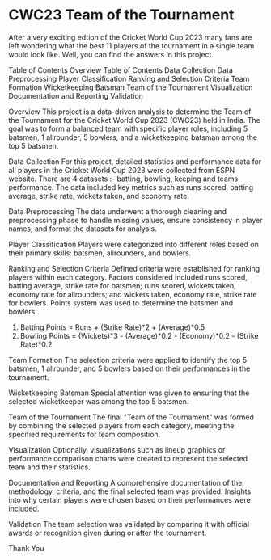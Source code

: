 # CWC23 Team of the Tournament
After a very exciting edtion of the Cricket World Cup 2023 many fans are left wondering what the best 11 players of the tournament in a single team would look like. Well, you can find the answers in this project.

Table of Contents
Overview
Table of Contents
Data Collection
Data Preprocessing
Player Classification
Ranking and Selection Criteria
Team Formation
Wicketkeeping Batsman
Team of the Tournament
Visualization
Documentation and Reporting
Validation

Overview
This project is a data-driven analysis to determine the Team of the Tournament for the Cricket World Cup 2023 (CWC23) held in India. The goal was to form a balanced team with specific player roles, including 5 batsmen, 1 allrounder, 5 bowlers, and a wicketkeeping batsman among the top 5 batsmen.

Data Collection
For this project, detailed statistics and performance data for all players in the Cricket World Cup 2023 were collected from ESPN website. There are 4 datasets :- batting, bowling, keeping and teams performance. The data included key metrics such as runs scored, batting average, strike rate, wickets taken, and economy rate.

Data Preprocessing
The data underwent a thorough cleaning and preprocessing phase to handle missing values, ensure consistency in player names, and format the datasets for analysis.

Player Classification
Players were categorized into different roles based on their primary skills: batsmen, allrounders, and bowlers.

Ranking and Selection Criteria
Defined criteria were established for ranking players within each category. Factors considered included runs scored, batting average, strike rate for batsmen; runs scored, wickets taken, economy rate for allrounders; and wickets taken, economy rate, strike rate for bowlers.
Points system was used to determine the batsmen and bowlers.
1) Batting Points = Runs + (Strike Rate)*2 + (Average)*0.5
2) Bowling Points = (Wickets)*3 - (Average)*0.2 - (Economy)*0.2 - (Strike Rate)*0.2

Team Formation
The selection criteria were applied to identify the top 5 batsmen, 1 allrounder, and 5 bowlers based on their performances in the tournament.

Wicketkeeping Batsman
Special attention was given to ensuring that the selected wicketkeeper was among the top 5 batsmen.

Team of the Tournament
The final "Team of the Tournament" was formed by combining the selected players from each category, meeting the specified requirements for team composition.

Visualization
Optionally, visualizations such as lineup graphics or performance comparison charts were created to represent the selected team and their statistics.

Documentation and Reporting
A comprehensive documentation of the methodology, criteria, and the final selected team was provided. Insights into why certain players were chosen based on their performances were included.

Validation
The team selection was validated by comparing it with official awards or recognition given during or after the tournament.

Thank You
